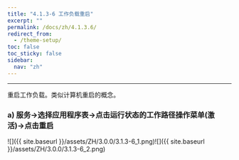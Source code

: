 ```yaml
---
title: "4.1.3-6 工作负载重启"
excerpt: ""
permalink: /docs/zh/4.1.3.6/
redirect_from:
  - /theme-setup/
toc: false
toc_sticky: false
sidebar:
  nav: "zh"
---
```


---
重启工作负载。类似计算机重启的概念。

### a\) 服务→选择应用程序表→点击运行状态的工作路径操作菜单(激活)→点击重启
![]({{ site.baseurl }}/assets/ZH/3.0.0/3.1.3-6_1.png)![]({{ site.baseurl }}/assets/ZH/3.0.0/3.1.3-6_2.png)
